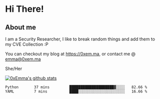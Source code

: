 # Hi There!

## About me
I am a Security Researcher, I like to break random things and add them to my CVE Collection :P 

You can checkout my blog at https://0xem.ma, or contact me @ [emma@0xem.ma](mailto:emma@0xem.ma)

She/Her

[![0xEmma's github stats](https://github-readme-stats.vercel.app/api?username=0xEmma&count_private=true&show_icons=true&theme=dark)](https://github.com/0xEmma)
<!--START_SECTION:waka-->
```text
Python       37 mins         ████████████████████▓░░░░   82.66 % 
YAML         7 mins          ████░░░░░░░░░░░░░░░░░░░░░   16.66 % 
```
<!--END_SECTION:waka-->
